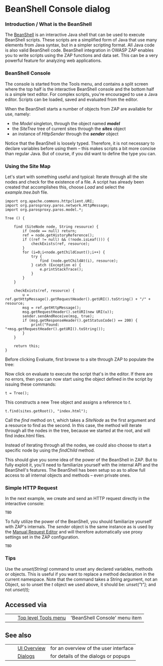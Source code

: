 # BeanShell Console dialog #

### Introduction / What is the BeanShell ###

The [BeanShell][] is an interactive Java shell that can be used to execute BeanShell scripts. These scripts are a simplified form of Java that use many elements from Java syntax, but in a simpler scripting format. All Java code is also valid BeanShell code. BeanShell integration in OWASP ZAP enables you to write scripts using the ZAP functions and data set. This can be a very powerful feature for analyzing web applications.

### BeanShell Console ###

The console is started from the Tools menu, and contains a split screen where the top half is the interactive BeanShell console and the bottom half is a simple text editor. For complex scripts, you're encouraged to use a Java editor. Scripts can be loaded, saved and evaluated from the editor.

When the BeanShell starts a number of objects from ZAP are available for use, namely:

 *  the *Model* singleton, through the object named ***model***
 *  the *SiteTree* tree of current sites through the ***sites*** object
 *  an instance of *HttpSender* through the ***sender*** object

Notice that the BeanShell is loosely typed. Therefore, it is not necessary to declare variables before using them – this makes scripts a bit more concise than regular Java. But of course, if you did want to define the type you can.

### Using the Site Map ###

Let's start with something useful and typical: Iterate through all the site nodes and check for the existence of a file. A script has already been created that accomplishes this, choose *Load* and select the *example.tree.bsh* file.

``````````
import org.apache.commons.httpclient.URI;
import org.parosproxy.paros.network.HttpMessage;
import org.parosproxy.paros.model.*;

Tree () {
	
	find (SiteNode node, String resource) {
		if (node == null) return;
		ref = node.getHistoryReference();
		if ((ref != null) && (!node.isLeaf())) {
			checkExists(ref, resource);    
		}
		for (i=0;i<node.getChildCount();i++) {   
			try {
				find (node.getChildAt(i), resource);
			} catch (Exception e) {
				e.printStackTrace();
			}
		}
	}
	
	checkExists(ref, resource) {
		u = ref.getHttpMessage().getRequestHeader().getURI().toString() + "/" + resource;
		msg = ref.getHttpMessage();
		msg.getRequestHeader().setURI(new URI(u));
		sender.sendAndReceive(msg, true);
		if (msg.getResponseHeader().getStatusCode() == 200) {
			print("Found: "+msg.getRequestHeader().getURI().toString());
		}
	}

	return this;
}
``````````

Before clicking Evaluate, first browse to a site through ZAP to populate the tree:

Now click on evaluate to execute the script that's in the editor. If there are no errors, then you can now start using the object defined in the script by issuing these commands:

``````````
t = Tree();
``````````

This constructs a new Tree object and assigns a reference to *t*.

``````````
t.find(sites.getRoot(), "index.html");
``````````

Call the *find* method on t, which takes a *SiteNode* as the first argument and a resource to find as the second. In this case, the method will iterate through all the nodes in the tree, because we started at the root, and will find index.html files.

Instead of iterating through all the nodes, we could also choose to start a specific node by using the *findChild* method.

This should give you some idea of the power of the BeanShell in ZAP. But to fully exploit it, you'll need to familiarize yourself with the internal API and the BeanShell's features. The BeanShell has been setup so as to allow full access to all internal objects and methods – even private ones.

### Simple HTTP Request ###

In the next example, we create and send an HTTP request directly in the interactive console:

``````````
TBD
``````````

To fully utilize the power of the BeanShell, you should familiarize yourself with ZAP's internals. The *sender* object is the same instance as is used by the [Manual Request Editor][] and will therefore automatically use proxy settings set in the ZAP configuration.

``````````
TBD
``````````

### Tips ###

Use the *unset(String)* command to unset any declared variables, methods or objects. This is useful if you want to replace a method declaration in the current namespace. Note that the command takes a String argument, not an Object, so to unset the *t* object we used above, it should be: *unset("t");* and not *unset(t);*

## Accessed via ##

<table> 
 <tbody>
  <tr>
   <td>&nbsp;&nbsp;&nbsp;&nbsp;</td>
   <td> <a href="HelpUiTlmenuTools" rel="nofollow">Top level Tools menu</a></td>
   <td>'BeanShell Console' menu item</td>
  </tr> 
 </tbody>
</table>

## See also ##

<table> 
 <tbody>
  <tr>
   <td>&nbsp;&nbsp;&nbsp;&nbsp;</td>
   <td> <a href="HelpUiOverview" rel="nofollow">UI Overview</a></td>
   <td>for an overview of the user interface</td>
  </tr> 
  <tr>
   <td>&nbsp;&nbsp;&nbsp;&nbsp;</td>
   <td> <a href="HelpUiDialogsDialogs" rel="nofollow">Dialogs</a></td>
   <td>for details of the dialogs or popups </td>
  </tr> 
 </tbody>
</table>


[BeanShell]: http://www.beanshell.org/
[Manual Request Editor]: HelpUiDialogsMan_req